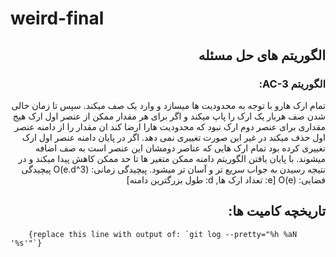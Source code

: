 # weird-final
<div style="direction: rtl;">

## الگوریتم های حل مسئله

### الگوریتم AC-3:
تمام ارک هارو با توجه به محدودیت ها میسازد و وارد یک صف میکند. سپس تا زمان خالی شدن صف هربار یک ارک را پاپ میکند و اگر برای هر مقدار ممکن از عنصر اول ارک هیج مقداری برای عنصر دوم ارک نبود که محدودیت هارا ارضا کند ان مقدار را از دامنه عنصر اول حذف میکند در غیر این صورت تغییری نمی دهد. اگر در پایان دامنه عنصر اول ارک تغییری کرده بود تمام ارک هایی که عناصر دومشان این عنصر است به صف اضافه میشوند. با پایان یافتن الگوریتم دامنه ممکن متغیر ها تا حد ممکن کاهش پیدا میکند و در نتیجه رسیدن به جواب سریع تر و آسان تر میشود.
پیچیدگی زمانی: O(e.d^3)
پیچیدگی فضایی: O(e) 
[e: تعداد ارک ها, d: طول بزرگترین دامنه]



</div>
<div style="direction: rtl;">




## تاریخچه کامیت ها:

</div>
<div >

```text
    {replace this line with output of: `git log --pretty="%h %aN '%s'"`}